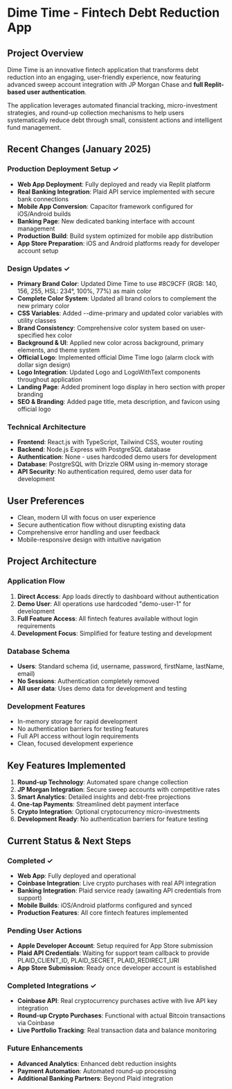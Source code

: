 # Dime Time - Fintech Debt Reduction App

## Project Overview
Dime Time is an innovative fintech application that transforms debt reduction into an engaging, user-friendly experience, now featuring advanced sweep account integration with JP Morgan Chase and **full Replit-based user authentication**.

The application leverages automated financial tracking, micro-investment strategies, and round-up collection mechanisms to help users systematically reduce debt through small, consistent actions and intelligent fund management.

## Recent Changes (January 2025)

### Production Deployment Setup ✓
- **Web App Deployment**: Fully deployed and ready via Replit platform
- **Real Banking Integration**: Plaid API service implemented with secure bank connections
- **Mobile App Conversion**: Capacitor framework configured for iOS/Android builds
- **Banking Page**: New dedicated banking interface with account management
- **Production Build**: Build system optimized for mobile app distribution
- **App Store Preparation**: iOS and Android platforms ready for developer account setup

### Design Updates ✓
- **Primary Brand Color**: Updated Dime Time to use #8C9CFF (RGB: 140, 156, 255, HSL: 234°, 100%, 77%) as main color
- **Complete Color System**: Updated all brand colors to complement the new primary color
- **CSS Variables**: Added --dime-primary and updated color variables with utility classes
- **Brand Consistency**: Comprehensive color system based on user-specified hex color
- **Background & UI**: Applied new color across background, primary elements, and theme system
- **Official Logo**: Implemented official Dime Time logo (alarm clock with dollar sign design)
- **Logo Integration**: Updated Logo and LogoWithText components throughout application
- **Landing Page**: Added prominent logo display in hero section with proper branding
- **SEO & Branding**: Added page title, meta description, and favicon using official logo

### Technical Architecture
- **Frontend**: React.js with TypeScript, Tailwind CSS, wouter routing
- **Backend**: Node.js Express with PostgreSQL database
- **Authentication**: None - uses hardcoded demo users for development
- **Database**: PostgreSQL with Drizzle ORM using in-memory storage
- **API Security**: No authentication required, demo user data for development

## User Preferences
- Clean, modern UI with focus on user experience
- Secure authentication flow without disrupting existing data
- Comprehensive error handling and user feedback
- Mobile-responsive design with intuitive navigation

## Project Architecture

### Application Flow
1. **Direct Access**: App loads directly to dashboard without authentication
2. **Demo User**: All operations use hardcoded "demo-user-1" for development
3. **Full Feature Access**: All fintech features available without login requirements
4. **Development Focus**: Simplified for feature testing and development

### Database Schema
- **Users**: Standard schema (id, username, password, firstName, lastName, email)
- **No Sessions**: Authentication completely removed
- **All user data**: Uses demo data for development and testing

### Development Features
- In-memory storage for rapid development
- No authentication barriers for testing features
- Full API access without login requirements
- Clean, focused development experience

## Key Features Implemented
1. **Round-up Technology**: Automated spare change collection
2. **JP Morgan Integration**: Secure sweep accounts with competitive rates
3. **Smart Analytics**: Detailed insights and debt-free projections
4. **One-tap Payments**: Streamlined debt payment interface
5. **Crypto Integration**: Optional cryptocurrency micro-investments
6. **Development Ready**: No authentication barriers for feature testing

## Current Status & Next Steps

### Completed ✓
- **Web App**: Fully deployed and operational
- **Coinbase Integration**: Live crypto purchases with real API integration
- **Banking Integration**: Plaid service ready (awaiting API credentials from support)
- **Mobile Builds**: iOS/Android platforms configured and synced
- **Production Features**: All core fintech features implemented

### Pending User Actions
- **Apple Developer Account**: Setup required for App Store submission
- **Plaid API Credentials**: Waiting for support team callback to provide PLAID_CLIENT_ID, PLAID_SECRET, PLAID_REDIRECT_URI
- **App Store Submission**: Ready once developer account is established

### Completed Integrations ✓
- **Coinbase API**: Real cryptocurrency purchases active with live API key integration
- **Round-up Crypto Purchases**: Functional with actual Bitcoin transactions via Coinbase
- **Live Portfolio Tracking**: Real transaction data and balance monitoring

### Future Enhancements
- **Advanced Analytics**: Enhanced debt reduction insights
- **Payment Automation**: Automated round-up processing
- **Additional Banking Partners**: Beyond Plaid integration